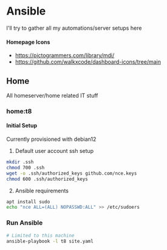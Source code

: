# Ansible
I'll try to gather all my automations/server setups here

#### Homepage Icons
* https://pictogrammers.com/library/mdi/
* https://github.com/walkxcode/dashboard-icons/tree/main

## Home
All homeserver/home related IT stuff

### home:t8

#### Initial Setup
Currently provisioned with debian12

1. Default user account ssh setup
```bash
mkdir .ssh
chmod 700 .ssh
wget -o .ssh/authorized_keys github.com/nce.keys
chmod 600 .ssh/authorized_keys
```
2. Ansible requirements
```bash
apt install sudo
echo "nce ALL=(ALL) NOPASSWD:ALL" >> /etc/sudoers
```

### Run Ansible
```bash
# Limited to this machine
ansible-playbook -l t8 site.yaml
```

